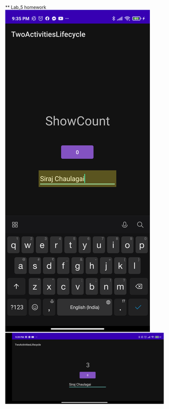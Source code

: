 ** Lab_5 homework
![image](Screenshot_20220405_213520.png)
![image](Screenshot_20220405_213924.png)


